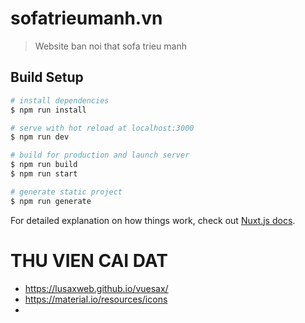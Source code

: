 # sofatrieumanh.vn

> Website ban noi that sofa trieu manh

## Build Setup

```bash
# install dependencies
$ npm run install

# serve with hot reload at localhost:3000
$ npm run dev

# build for production and launch server
$ npm run build
$ npm run start

# generate static project
$ npm run generate
```

For detailed explanation on how things work, check out [Nuxt.js docs](https://nuxtjs.org).

# THU VIEN CAI DAT

- https://lusaxweb.github.io/vuesax/
- https://material.io/resources/icons
-

